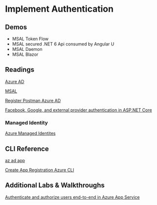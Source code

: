 # Implement Authentication

## Demos

- MSAL Token Flow
- MSAL secured .NET 6 Api consumed by Angular U
- MSAL Daemon
- MSAL Blazor

## Readings

[Azure AD](https://docs.microsoft.com/de-at/azure/active-directory/fundamentals/active-directory-whatis)

[MSAL](https://docs.microsoft.com/en-us/azure/active-directory/develop/reference-v2-libraries)

[Register Postman Azure AD](https://docs.microsoft.com/en-us/azure/digital-twins/how-to-configure-postman)

[Facebook, Google, and external provider authentication in ASP.NET Core](https://docs.microsoft.com/en-us/aspnet/core/security/authentication/social/?view=aspnetcore-3.1&tabs=visual-studio)

### Managed Identity

[Azure Managed Identites](https://docs.microsoft.com/en-us/azure/active-directory/managed-identities-azure-resources/)

## CLI Reference

[az ad app](https://docs.microsoft.com/en-us/cli/azure/ad/app?view=azure-cli-latest)

[Create App Registration Azure CLI](https://docs.microsoft.com/en-us/cli/azure/ad/app?view=azure-cli-latest#az-ad-app-create)

## Additional Labs & Walkthroughs

[Authenticate and authorize users end-to-end in Azure App Service](https://docs.microsoft.com/en-us/azure/app-service/app-service-web-tutorial-auth-aad)
